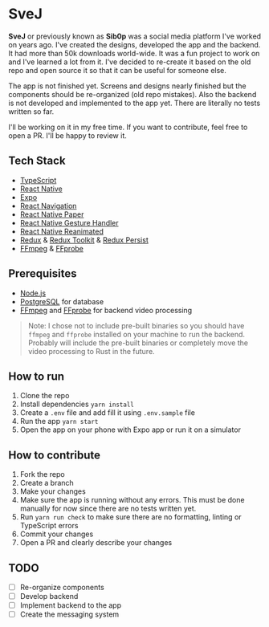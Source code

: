 # SveJ

**SveJ** or previously known as **Sib0p** was a social media platform I've worked on years ago. I've created the designs, developed the app and the backend. It had more than 50k downloads world-wide. It was a fun project to work on and I've learned a lot from it. I've decided to re-create it based on the old repo and open source it so that it can be useful for someone else.

The app is not finished yet. Screens and designs nearly finished but the components should be re-organized (old repo mistakes). Also the backend is not developed and implemented to the app yet. There are literally no tests written so far.

I'll be working on it in my free time. If you want to contribute, feel free to open a PR. I'll be happy to review it.

## Tech Stack

- [TypeScript](https://www.typescriptlang.org/)
- [React Native](https://reactnative.dev/)
- [Expo](https://expo.dev/)
- [React Navigation](https://reactnavigation.org/)
- [React Native Paper](https://callstack.github.io/react-native-paper/)
- [React Native Gesture Handler](https://software-mansion.github.io/react-native-gesture-handler/)
- [React Native Reanimated](https://docs.swmansion.com/react-native-reanimated/)
- [Redux](https://redux.js.org/) & [Redux Toolkit](https://redux-toolkit.js.org/) & [Redux Persist](https://github.com/rt2zz/redux-persist)
- [FFmpeg](https://ffmpeg.org/) & [FFprobe](https://ffmpeg.org/ffprobe.html)

## Prerequisites

- [Node.js](https://nodejs.org/en/)
- [PostgreSQL](https://www.postgresql.org/) for database
- [FFmpeg](https://ffmpeg.org/) and [FFprobe](https://ffmpeg.org/ffprobe.html) for backend video processing

> Note: I chose not to include pre-built binaries so you should have `ffmpeg` and `ffprobe` installed on your machine to run the backend.
> Probably will include the pre-built binaries or completely move the video processing to Rust in the future.

## How to run

1. Clone the repo
2. Install dependencies `yarn install`
3. Create a `.env` file and add fill it using `.env.sample` file
4. Run the app `yarn start`
5. Open the app on your phone with Expo app or run it on a simulator

## How to contribute

1. Fork the repo
2. Create a branch
3. Make your changes
4. Make sure the app is running without any errors. This must be done manually for now since there are no tests written yet.
5. Run `yarn run check` to make sure there are no formatting, linting or TypeScript errors
6. Commit your changes
7. Open a PR and clearly describe your changes

## TODO

- [ ] Re-organize components
- [ ] Develop backend
- [ ] Implement backend to the app
- [ ] Create the messaging system
